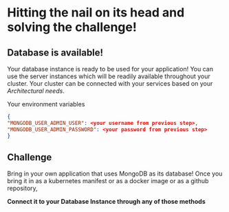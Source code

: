 # Hitting the nail on its head and solving the challenge!

## Database is available!

Your database instance is ready to be used for your application! You can use the server instances which will be readily available throughout your cluster. Your cluster can be connected with your services based on your _Architectural needs_.

Your environment variables

```JSON
{
"MONGODB_USER_ADMIN_USER": <your username from previous step>,
"MONGODB_USER_ADMIN_PASSWORD": <your password from previous step>
}
```

## Challenge

Bring in your own application that uses MongoDB as its database! Once you bring it in as a kubernetes manifest or as a docker image or as a github repository,

**Connect it to your Database Instance through any of those methods**

